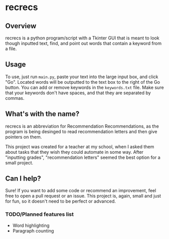 # recrecs

## Overview

recrecs is a python program/script with a Tkinter GUI that is meant to look though inputted text, find, and point out words that contain a keyword from a file.

## Usage

To use, just run `main.py`, paste your text into the large input box, and click "Go". Located words will be outputted to the text box to the right of the Go button. You can add or remove keywords in the `keywords.txt` file. Make sure that your keywords don't have spaces, and that they are separated by commas.

## What's with the name?

recrecs is an abbreviation for Recommendation Recommendations, as the program is being desinged to read recommendation letters and then give pointers on them.

This project was created for a teacher at my school, when I asked them about tasks that they wish they could automate in some way. After "inputting grades", "recommendation letters" seemed the best option for a small project.

## Can I help?

Sure! If you want to add some code or recommend an improvement, feel free to open a pull request or an issue. This project is, again, small and just for fun, so it doesn't need to be perfect or advanced.

### TODO/Planned features list

- Word highlighting
- Paragraph counting
